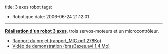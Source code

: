 title: 3 axes robot
tags:
  - Robotique
date: 2006-06-24 21:12:01
---

<u>**Réalisation d'un robot 3 axes**</u>, trois servos-moteurs et un microcontrôleur.

*   [Rapport du projet (rapport_MIC.pdf 278Ko)](/files/comp/MIC/rapport_MIC.pdf)
*   [Vidéo de demonstration (bras3axes.avi 1,4 Mo)](/files/comp/MIC/bras3axes.avi)